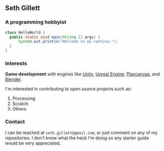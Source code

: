 ## Seth Gillett
### A programming hobbyist

```java
class HelloWorld {
  public static void main(String [] args) {
      System.out.println("Welcome to my cantina.");
  }
}
```

### Interests

**Game development** with engines like [Unity](unity3d.com), [Unreal Engine](https://www.unrealengine.com/en-US/blog), [Playcanvas](plancanvas.com), and [Blender](blender.org).

I'm interested in contributing to open source projects such as:

1. Processing
2. Scratch
3. Others

### Contact

I can be reached at `seth.gillett@gmail.com`, or just comment on any of my repositories. I don't know what the heck I'm doing so any starter guide would be very appreciated.
